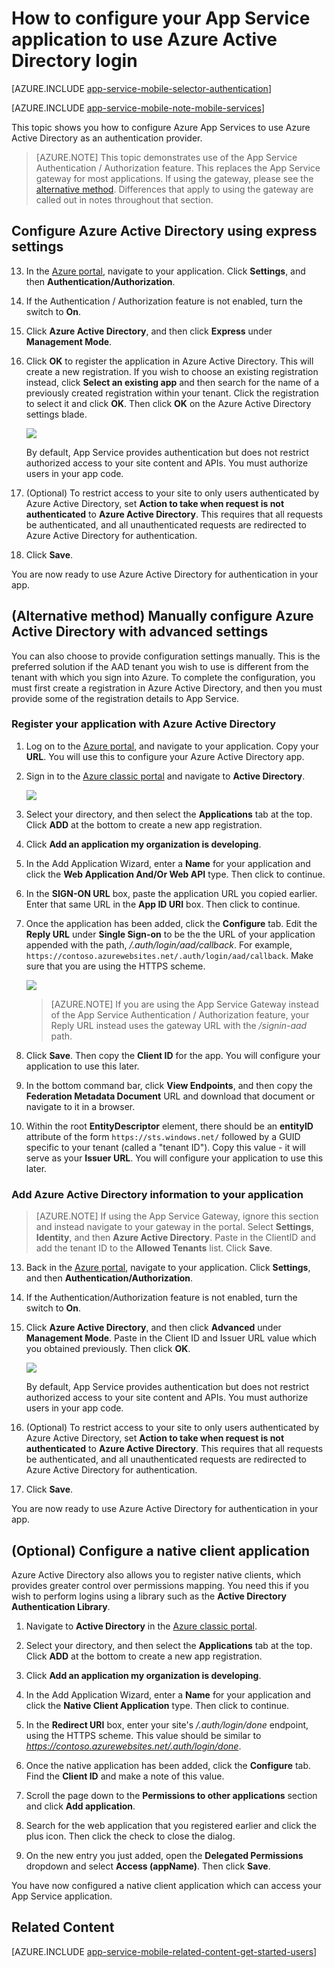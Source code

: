 <properties 
	pageTitle="How to configure Azure Active Directory authentication for your App Services application" 
	description="Learn how to configure Azure Active Directory authentication for your App Services application." 
	authors="mattchenderson" 
	services="app-service\mobile" 
	documentationCenter="" 
	manager="dwrede" 
	editor=""/>

<tags 
	ms.service="app-service-mobile" 
	ms.workload="mobile" 
	ms.tgt_pltfrm="na" 
	ms.devlang="multiple" 
	ms.topic="article" 
	ms.date="11/20/2015" 
	ms.author="mahender"/>

# How to configure your App Service application to use Azure Active Directory login

[AZURE.INCLUDE [app-service-mobile-selector-authentication](../../includes/app-service-mobile-selector-authentication.md)]
&nbsp;

[AZURE.INCLUDE [app-service-mobile-note-mobile-services](../../includes/app-service-mobile-note-mobile-services.md)]

This topic shows you how to configure Azure App Services to use Azure Active Directory as an authentication provider. 

> [AZURE.NOTE] This topic demonstrates use of the App Service Authentication / Authorization feature. This replaces the App Service gateway for most applications. If using the gateway, please see the [alternative method]. Differences that apply to using the gateway are called out in notes throughout that section.


## <a name="express"> </a>Configure Azure Active Directory using express settings

13. In the [Azure portal], navigate to your application. Click **Settings**, and then **Authentication/Authorization**.

14. If the Authentication / Authorization feature is not enabled, turn the switch to **On**.

15. Click **Azure Active Directory**, and then click **Express** under **Management Mode**.

16. Click **OK** to register the application in Azure Active Directory. This will create a new registration. If you wish to choose an existing registration instead, click **Select an existing app** and then search for the name of a previously created registration within your tenant. Click the registration to select it and click **OK**. Then click **OK** on the Azure Active Directory settings blade.

    ![][0]
	
	By default, App Service provides authentication but does not restrict authorized access to your site content and APIs. You must authorize users in your app code. 

17. (Optional) To restrict access to your site to only users authenticated by Azure Active Directory, set **Action to take when request is not authenticated** to **Azure Active Directory**. This requires that all requests be authenticated, and all unauthenticated requests are redirected to Azure Active Directory for authentication.

17. Click **Save**. 

You are now ready to use Azure Active Directory for authentication in your app.

## <a name="advanced"> </a>(Alternative method) Manually configure Azure Active Directory with advanced settings
You can also choose to provide configuration settings manually. This is the preferred solution if the AAD tenant you wish to use is different from the tenant with which you sign into Azure. To complete the configuration, you must first create a registration in Azure Active Directory, and then you must provide some of the registration details to App Service.

### <a name="register"> </a>Register your application with Azure Active Directory

1. Log on to the [Azure portal], and navigate to your application. Copy your **URL**. You will use this to configure your Azure Active Directory app.

3. Sign in to the [Azure classic portal] and navigate to **Active Directory**.

    ![][2] 

4. Select your directory, and then select the **Applications** tab at the top. Click **ADD** at the bottom to create a new app registration. 

5. Click **Add an application my organization is developing**.

6. In the Add Application Wizard, enter a **Name** for your application and click the  **Web Application And/Or Web API** type. Then click to continue.

7. In the **SIGN-ON URL** box, paste the application URL you copied earlier. Enter that same URL in the **App ID URI** box. Then click to continue.

8. Once the application has been added, click the **Configure** tab. Edit the **Reply URL** under **Single Sign-on** to be the the URL of your application appended with the path, _/.auth/login/aad/callback_. For example, `https://contoso.azurewebsites.net/.auth/login/aad/callback`. Make sure that you are using the HTTPS scheme.

    ![][3]
	
	
	> [AZURE.NOTE]
	If you are using the App Service Gateway instead of the App Service Authentication / Authorization feature, your Reply URL instead uses the gateway URL with the _/signin-aad_ path.


9. Click **Save**. Then copy the **Client ID** for the app. You will configure your application to use this later.

10. In the bottom command bar, click **View Endpoints**, and then copy the **Federation Metadata Document** URL and download that document or navigate to it in a browser.

11. Within the root **EntityDescriptor** element, there should be an **entityID** attribute of the form `https://sts.windows.net/` followed by a GUID specific to your tenant (called a "tenant ID"). Copy this value - it will serve as your **Issuer URL**. You will configure your application to use this later.

### <a name="secrets"> </a>Add Azure Active Directory information to your application

> [AZURE.NOTE]
If using the App Service Gateway, ignore this section and instead navigate to your gateway in the portal. Select **Settings**, **Identity**, and then **Azure Active Directory**. Paste in the ClientID and add the tenant ID to the **Allowed Tenants** list. Click **Save**.


13. Back in the [Azure portal], navigate to your application. Click **Settings**, and then **Authentication/Authorization**.

14. If the Authentication/Authorization feature is not enabled, turn the switch to **On**.

15. Click **Azure Active Directory**, and then click **Advanced** under **Management Mode**. Paste in the Client ID and Issuer URL value which you obtained previously. Then click **OK**.

    ![][1]
	
	By default, App Service provides authentication but does not restrict authorized access to your site content and APIs. You must authorize users in your app code. 

17. (Optional) To restrict access to your site to only users authenticated by Azure Active Directory, set **Action to take when request is not authenticated** to **Azure Active Directory**. This requires that all requests be authenticated, and all unauthenticated requests are redirected to Azure Active Directory for authentication.

17. Click **Save**. 

You are now ready to use Azure Active Directory for authentication in your app. 

## (Optional) Configure a native client application

Azure Active Directory also allows you to register native clients, which provides greater control over permissions mapping. You need this if you wish to perform logins using a library such as the **Active Directory Authentication Library**.

1. Navigate to **Active Directory** in the [Azure classic portal].

2. Select your directory, and then select the **Applications** tab at the top. Click **ADD** at the bottom to create a new app registration. 

3. Click **Add an application my organization is developing**.

4. In the Add Application Wizard, enter a **Name** for your application and click the  **Native Client Application** type. Then click to continue.

5. In the **Redirect URI** box, enter your site's _/.auth/login/done_ endpoint, using the HTTPS scheme. This value should be similar to _https://contoso.azurewebsites.net/.auth/login/done_.

6. Once the native application has been added, click the **Configure** tab. Find the **Client ID** and make a note of this value.

7. Scroll the page down to the **Permissions to other applications** section and click **Add application**.

8. Search for the web application that you registered earlier and click the plus icon. Then click the check to close the dialog.

9. On the new entry you just added, open the **Delegated Permissions** dropdown and select **Access (appName)**. Then click **Save**.

You have now configured a native client application which can access your App Service application.

## <a name="related-content"> </a>Related Content

[AZURE.INCLUDE [app-service-mobile-related-content-get-started-users](../../includes/app-service-mobile-related-content-get-started-users.md)]

<!-- Images. -->

[0]: ./media/app-service-mobile-how-to-configure-active-directory-authentication/mobile-app-aad-express-settings.png
[1]: ./media/app-service-mobile-how-to-configure-active-directory-authentication/mobile-app-aad-advanced-settings.png
[2]: ./media/app-service-mobile-how-to-configure-active-directory-authentication/app-service-navigate-aad.png
[3]: ./media/app-service-mobile-how-to-configure-active-directory-authentication/app-service-aad-app-configure.png

<!-- URLs. -->

[Azure portal]: https://portal.azure.com/
[Azure classic portal]: https://manage.windowsazure.com/
[ios-adal]: ../app-service-mobile-xamarin-ios-aad-sso.md
[alternative method]:#advanced